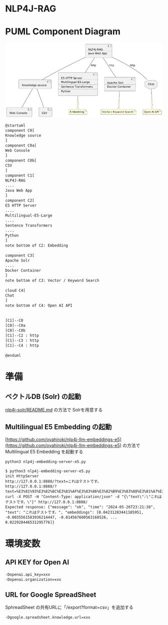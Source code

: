 # NLP4J-RAG

# PUML Component Diagram

<img src="README_diagram1.png" width="640px">

```
@startuml
component C0[
Knowledge source
]
component C0a[
Web Console
]
component C0b[
CSV
]
component C1[
NLP4J-RAG
....
Java Web App
]
component C2[
E5 HTTP Server
....
Multilingual-E5-Large
....
Sentence Transformers
....
Python
]
note bottom of C2: Embedding

component C3[
Apache Solr
....
Docker Container
]
note bottom of C3: Vector / Keyword Search

cloud C4[
Chat
]
note bottom of C4: Open AI API


[C1]--C0
[C0]--C0a
[C0]--C0b
[C1]--C2 : http
[C1]--C3 : http
[C1]--C4 : http

@enduml
```

# 準備

## ベクトルDB (Solr) の起動

[nlp4j-solr/README.md](https://github.com/oyahiroki/nlp4j/tree/master/nlp4j/nlp4j-solr) の方法で Solrを用意する

## Multilingual E5 Embedding の起動

[https://github.com/oyahiroki/nlp4j-llm-embeddings-e5](https://github.com/oyahiroki/nlp4j-llm-embeddings-e5) の方法で Multilingual E5 Embedding を起動する

```
python3 nlp4j-embedding-server-e5.py
```

```
$ python3 nlp4j-embedding-server-e5.py
init HttpServer
http://127.0.0.1:8888/?text=これはテストです。
http://127.0.0.1:8888/?text=%E3%81%93%E3%82%8C%E3%81%AF%E3%83%86%E3%82%B9%E3%83%88%E3%81%A7%E3%81%99%E3%80%82
curl -X POST -H "Content-Type: application/json" -d "{\"text\":\"これはテストです。\"}" http://127.0.0.1:8888/
Expected response: {"message": "ok", "time": "2024-05-26T23:21:38", "text": "これはテストです。", "embeddings": [0.04231283441185951, -0.0035561583936214447, -0.014567600563168526, ... 0.022928446531295776]}

```


# 環境変数


## API KEY for Open AI

```
-Dopenai.api_key=xxx
-Dopenai.organization=xxx
```

## URL for Google SpreadSheet

SphreadSheet の共有URLに「/export?format=csv」を追加する

```
-Dgoogle.spreadsheet.knowledge.url=xxx
```


